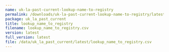 ```yaml
---
name: uk-la-past-current-lookup-name-to-registry
permalink: /downloads/uk-la-past-current-lookup-name-to-registry/latest
package: uk_la_past_current
title: lookup_name_to_registry
filename: lookup_name_to_registry.csv
version: latest
full_version: latest
file: /data/uk_la_past_current/latest/lookup_name_to_registry.csv
---
```

